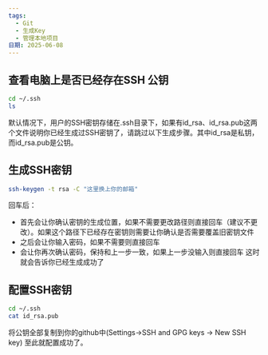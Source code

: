 ```yaml
---
tags:
  - Git
  - 生成Key
  - 管理本地项目
日期: 2025-06-08
---
```

## 查看电脑上是否已经存在SSH 公钥

```bash
cd ~/.ssh 
ls
```
默认情况下，用户的SSH密钥存储在.ssh目录下，如果有id_rsa、id_rsa.pub这两个文件说明你已经生成过SSH密钥了，请跳过以下生成步骤。其中id_rsa是私钥，而id_rsa.pub是公钥。

## 生成SSH密钥
```bash
ssh-keygen -t rsa -C "这里换上你的邮箱"
```
回车后：
- 首先会让你确认密钥的生成位置，如果不需要更改路径则直接回车（建议不更改）。如果这个路径下已经存在密钥则需要让你确认是否需要覆盖旧密钥文件
- 之后会让你输入密码，如果不需要则直接回车
- 会让你再次确认密码，保持和上一步一致，如果上一步没输入则直接回车
这时就会告诉你已经生成成功了

## 配置SSH密钥
```bash
cd ~/.ssh
cat id_rsa.pub
```
将公钥全部复制到你的github中(Settings->SSH and GPG keys -> New SSH key)
至此就配置成功了。